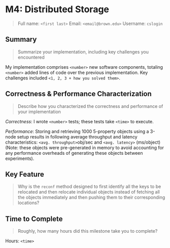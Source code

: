 # M4: Distributed Storage
> Full name: `<first last>`
> Email:  `<email@brown.edu>`
> Username:  `cslogin`

## Summary
> Summarize your implementation, including key challenges you encountered

My implementation comprises `<number>` new software components, totaling `<number>` added lines of code over the previous implementation. Key challenges included `<1, 2, 3 + how you solved them>`.

## Correctness & Performance Characterization
> Describe how you characterized the correctness and performance of your implementation

*Correctness*: I wrote `<number>` tests; these tests take `<time>` to execute.

*Performance*: Storing and retrieving 1000 5-property objects using a 3-node setup results in following average throughput and latency characteristics: `<avg. throughput>`obj/sec and `<avg. latency>` (ms/object) (Note: these objects were pre-generated in memory to avoid accounting for any performance overheads of generating these objects between experiments).

## Key Feature
> Why is the `reconf` method designed to first identify all the keys to be relocated and then relocate individual objects instead of fetching all the objects immediately and then pushing them to their corresponding locations?

## Time to Complete
> Roughly, how many hours did this milestone take you to complete?

Hours: `<time>`
